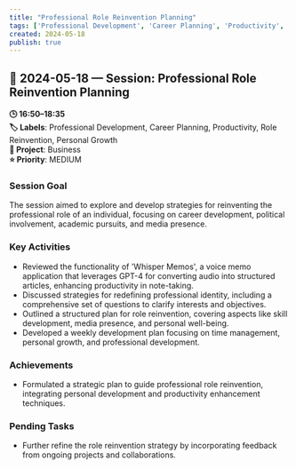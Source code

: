 ```yaml
---
title: "Professional Role Reinvention Planning"
tags: ['Professional Development', 'Career Planning', 'Productivity', 'Role Reinvention', 'Personal Growth']
created: 2024-05-18
publish: true
---
```


## 📅 2024-05-18 — Session: Professional Role Reinvention Planning

**🕒 16:50–18:35**  
**🏷️ Labels**: Professional Development, Career Planning, Productivity, Role Reinvention, Personal Growth  
**📂 Project**: Business  
**⭐ Priority**: MEDIUM  


### Session Goal
The session aimed to explore and develop strategies for reinventing the professional role of an individual, focusing on career development, political involvement, academic pursuits, and media presence.

### Key Activities
- Reviewed the functionality of 'Whisper Memos', a voice memo application that leverages GPT-4 for converting audio into structured articles, enhancing productivity in note-taking.
- Discussed strategies for redefining professional identity, including a comprehensive set of questions to clarify interests and objectives.
- Outlined a structured plan for role reinvention, covering aspects like skill development, media presence, and personal well-being.
- Developed a weekly development plan focusing on time management, personal growth, and professional development.

### Achievements
- Formulated a strategic plan to guide professional role reinvention, integrating personal development and productivity enhancement techniques.

### Pending Tasks
- Further refine the role reinvention strategy by incorporating feedback from ongoing projects and collaborations.
